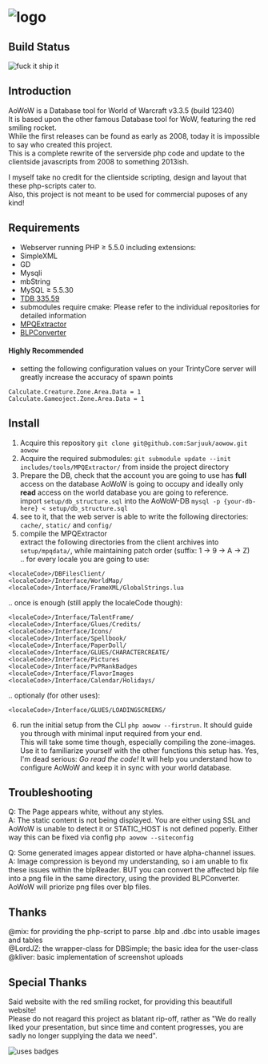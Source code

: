 ﻿# ![logo](http://www11.pic-upload.de/27.06.15/u7886x4hi9yh.png)


## Build Status
![fuck it ship it](http://forthebadge.com/images/badges/fuck-it-ship-it.svg)


## Introduction

AoWoW is a Database tool for World of Warcraft v3.3.5 (build 12340)  
It is based upon the other famous Database tool for WoW, featuring the red smiling rocket.  
While the first releases can be found as early as 2008, today it is impossible to say who created this project.  
This is a complete rewrite of the serverside php code and update to the clientside javascripts from 2008 to something 2013ish.

I myself take no credit for the clientside scripting, design and layout that these php-scripts cater to.  
Also, this project is not meant to be used for commercial puposes of any kind!


## Requirements

+ Webserver running PHP ≥ 5.5.0 including extensions:
 + SimpleXML
 + GD
 + Mysqli
 + mbString
+ MySQL ≥ 5.5.30
+ [TDB 335.59](https://github.com/TrinityCore/TrinityCore/releases/tag/TDB335.59)
+ submodules require cmake: Please refer to the individual repositories for detailed information
 + [MPQExtractor](https://github.com/Kanma/MPQExtractor)
 + [BLPConverter](https://github.com/Kanma/BLPConverter)


#### Highly Recommended
+ setting the following configuration values on your TrintyCore server will greatly increase the accuracy of spawn points
 ```
Calculate.Creature.Zone.Area.Data = 1
Calculate.Gameoject.Zone.Area.Data = 1
```

## Install

1. Acquire this repository `git clone git@github.com:Sarjuuk/aowow.git aowow`
2. Acquire the required submodules: `git submodule update --init includes/tools/MPQExtractor/` from inside the project directory
3. Prepare the DB, check that the account you are going to use has **full** access on the database AoWoW is going to occupy and ideally only **read** access on the world database you are going to reference.  
  import `setup/db_structure.sql` into the AoWoW-DB `mysql -p {your-db-here} < setup/db_structure.sql`
4. see to it, that the web server is able to write the following directories: `cache/`, `static/` and `config/`
5. compile the MPQExtractor  
  extract the following directories from the client archives into `setup/mpqdata/`, while maintaining patch order (suffix: 1 -> 9 -> A -> Z)  
  .. for every locale you are going to use:
```
<localeCode>/DBFilesClient/
<localeCode>/Interface/WorldMap/
<localeCode>/Interface/FrameXML/GlobalStrings.lua
```
 .. once is enough (still apply the localeCode though):
```
<localeCode>/Interface/TalentFrame/
<localeCode>/Interface/Glues/Credits/
<localeCode>/Interface/Icons/
<localeCode>/Interface/Spellbook/
<localeCode>/Interface/PaperDoll/
<localeCode>/Interface/GLUES/CHARACTERCREATE/
<localeCode>/Interface/Pictures
<localeCode>/Interface/PvPRankBadges
<localeCode>/Interface/FlavorImages
<localeCode>/Interface/Calendar/Holidays/
```
 .. optionaly (for other uses):
```
<localeCode>/Interface/GLUES/LOADINGSCREENS/
```
6. run the initial setup from the CLI `php aowow --firstrun`. It should guide you through with minimal input required from your end.  
  This will take some time though, especially compiling the zone-images. Use it to familiarize yourself with the other functions this setup has. Yes, I'm dead serious: *Go read the code!* It will help you understand how to configure AoWoW and keep it in sync with your world database.


## Troubleshooting

Q: The Page appears white, without any styles.  
A: The static content is not being displayed. You are either using SSL and AoWoW is unable to detect it or STATIC_HOST is not defined poperly. Either way this can be fixed via config `php aowow --siteconfig`

Q: Some generated images appear distorted or have alpha-channel issues.  
A: Image compression is beyond my understanding, so i am unable to fix these issues within the blpReader.
 BUT you can convert the affected blp file into a png file in the same directory, using the provided BLPConverter.
 AoWoW will priorize png files over blp files.


## Thanks

@mix: for providing the php-script to parse .blp and .dbc into usable images and tables  
@LordJZ: the wrapper-class for DBSimple; the basic idea for the user-class  
@kliver: basic implementation of screenshot uploads  


## Special Thanks
Said website with the red smiling rocket, for providing this beautifull website!  
Please do not reagard this project as blatant rip-off, rather as "We do really liked your presentation, but since time and content progresses, you are sadly no longer supplying the data we need".

![uses badges](http://forthebadge.com/images/badges/uses-badges.svg)
